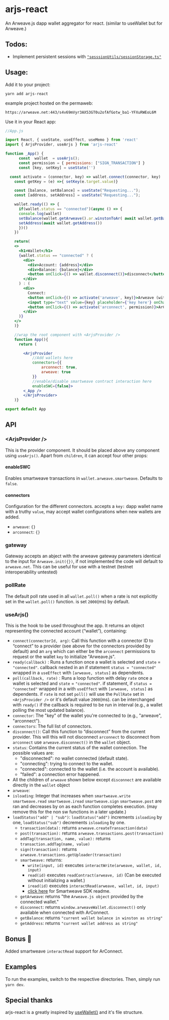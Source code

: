 # arjs-react
An Arweave.js dapp wallet aggregator for react. (similar to useWallet but for Arweave.) 

## Todos:
* Implement persistent sessions with [`"sesssionUtils/sessionStorage.ts"`](https://github.com/nanofuxion/arjs-react/blob/main/src/sesssionUtils/sessionStorage.ts)

## Usage: 
Add it to your project:

```console
yarn add arjs-react 
```

example project hosted on the permaweb:

```
https://arweave.net:443/s4v69mVyr3AX53GT0u2ofAfGotw_ba1-YFXuRWEoL6M
```

Use it in your React app:

```jsx 
//App.js

import React, { useState, useEffect, useMemo } from 'react'
import { ArjsProvider, useArjs } from 'arjs-react'

function _App() {
      const  wallet  = useArjs();
      const permission = { permissions: ["SIGN_TRANSACTION"] }
      const [key, setKey] = useState('')

  const activate = (connector, key) => wallet.connect(connector, key)
    const getKey = (e) =>{ setKey(e.target.value)}

    const [balance, setBalance] = useState("Requesting...");
    const [address, setAddress] = useState("Requesting...");

    wallet.ready(() => {
      if(wallet.status == "connected")(async () => {
      console.log(wallet)
      setBalance(wallet.getArweave().ar.winstonToAr( await wallet.getBalance("self")))
      setAddress(await wallet.getAddress())
      })()
    })

    return(
    <>
      <h1>Wallet</h1>
      {wallet.status == "connected" ? (
        <div>
          <div>Account: {address}</div>
          <div>Balance: {balance}</div>
          <button onClick={() => wallet.disconnect()}>disconnect</button>
        </div>
      ) : (
        <div>
          Connect:
          <button onClick={() => activate('arweave', key)}>Arweave (with Key)</button>
          <input type="text" value={key} placeholder={'key here'} onChange={getKey}/>
          <button onClick={() => activate('arconnect', permission)}>ArConnect</button>
        </div>
      )}
    </>
    )}

    //wrap the root component with <ArjsProvider />
    function App(){
      return (

        <ArjsProvider 
            //Add wallets here
            connectors={{
                arconnect: true,
                arweave: true
            }} 
            //enable/disable smartweave contract interaction here
            enableSWC={false}> 
        <_App />
        </ArjsProvider>
    )}

export default App 
```


## API

### &lt;ArjsProvider />

This is the provider component. It should be placed above any component using `useArjs()`. Apart from `children`, it can accept four other props:


#### enableSWC

Enables smartweave transactions in `wallet.arweave.smartweave`. 
Defaults to `false`.


#### connectors

Configuration for the different connectors. accepts a `key:` dapp wallet name with a truthy `value`, may accept wallet configurations when new wallets are added.
- `arweave`: `{}`
- `arconnect`: `{}`

### gateway

Gateway accepts an abject with the arweave gateway parameters identical to the input for `Arweave.init({})`, if not implemented the code will default to `arweave.net`. This can be useful for use with a testnet (testnet interoperability untested) 


### pollRate

The default poll rate used in all `wallet.poll()` when a rate is not explicitly set in  the `wallet.poll()` function. is set `2000`(ms) by default.



### useArjs()

This is the hook to be used throughout the app. 
It returns an object representing the connected account (“wallet”), containing:

- `connect(connectorId, arg)`: Call this function with a connector ID to “connect” to a provider (see above for the connectors provided by default) and an `arg` which can either be the `arconnect` permissions to request or the wallet `key` to initialize "Arweave.js".
- `ready(callback)` : Runs a function once a wallet is selected and `state` = `"connected"`. callback nested in an if statement `status = "connected"` wrapped in a `useEffect` with `[arweave, status]` as dependents.
- `poll(callback, rate)` : Runs a loop function with delay `rate` once a wallet is selected and `state` = `"connected"`. if statement, if `status = "connected"` wrapped in a with `useEffect` with `[arweave, status]` as dependents. if `rate` is not set `poll()` will use the `PollRate` set in `<ArjsProvider />` or it's default value `2000`(ms). can be interchanged with `ready()` if the callback is required to be run in interval (e.g., a wallet polling the most updated balance).
- `connector`: The "key" of the wallet you're connected to (e.g., "arweave", "arconnect").
- `connectors`: The full list of connectors.
- `disconnect()`: Call this function to “disconnect” from the current provider. This will this will not disconnect `arconnect` to disconnect from `arconnect` use `arweave.disconnect()` in the `wallet` object.
- `status`: Contains the current status of the wallet connection. The possible values are:
  - "disconnected": no wallet connected (default state).
  - "connecting": trying to connect to the wallet.
  - "connected": connected to the wallet (i.e. the account is available).
  - "failed": a connection error happened.
- All the children of `arweave` shown below except `disconnect` are available directly in the `wallet` object
- `arweave`: 
- `isloading`: Integer that increases when `smartweave.write` `smartweave.read` `smartweave.iread` `smartweave.sign` `smartweave.post` are ran and decreases by on as each function completes execution. (may remove this for the non sw functions in a later update.)
- `loadStatus("add" | "sub")`:  `loadStatus("add")` increments `isloading` by one, `loadStatus("sub")` decrements `isloading` by one.
    - `transaction(data):` returns `arweave.createTransaction(data)`
    - `post(transaction):` returns `arweave.transactions.post(transaction)`
    - `addTag(transaction, name, value):` returns `transaction.addTag(name, value)`
    - `sign(transaction):` returns `arweave.transactions.getUploader(transaction)`
    - `smartweave:` returns:
      - `write(input, id)` executes  `interactWrite(arweave, wallet, id, input)`
      - `read(id)` executes  `readContract(arweave, id)` (Can be executed without initializing a wallet.)
      - `iread(id)` executes `interactRead(arweave, wallet, id, input)` 
      - [click here](https://github.com/ArweaveTeam/SmartWeave/blob/master/SDK.md) for Smartweave SDK readme.
    - `getArweave`: returns "the `Arweave.js object` provided by the connected wallet."
    - `disconnect`: returns `window.arweaveWallet.disconnect()` only available when connected with ArConnect.
    - `getBalance`: returns `"current wallet balance in winston as string"`
    - `getAddress`: returns `"current wallet address as string"`

## Bonus 🍬

Added smartweave `interactRead` support for ArConnect.

## Examples

To run the examples, switch to the respective directories. Then, simply run `yarn dev`.

## Special thanks

arjs-react is a greatly inspired by [useWallet()](https://github.com/aragon/use-wallet) and it's file structure.